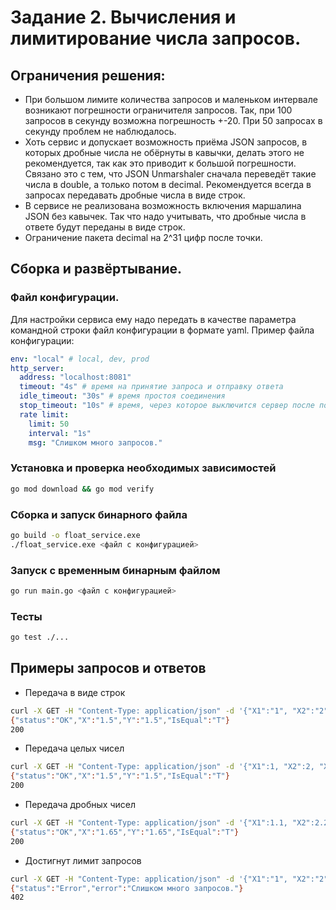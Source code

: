 # Задание 2. Вычисления и лимитирование числа запросов.

## Ограничения решения:

- При большом лимите количества запросов и маленьком интервале возникают погрешности ограничителя запросов. Так, при 100 запросов в секунду возможна погрешность +-20. При 50 запросах в секунду проблем не наблюдалось.
- Хоть сервис и допускает возможность приёма JSON запросов, в которых дробные числа не обёрнуты в кавычки, делать этого не рекомендуется, так как это приводит к большой погрешности. Связано это с тем, что JSON Unmarshaler сначала переведёт такие числа в double, а только потом в decimal. Рекомендуется всегда в запросах передавать дробные числа в виде строк.
- В сервисе не реализована возможность включения маршалина JSON без кавычек. Так что надо учитывать, что дробные числа в ответе будут переданы в виде строк.
- Ограничение пакета decimal на 2^31 цифр после точки.

## Сборка и развёртывание.

### Файл конфигурации.

Для настройки сервиса ему надо передать в качестве параметра командной строки файл конфигурации в формате yaml. Пример файла конфигурации:

``` yaml
env: "local" # local, dev, prod
http_server:
  address: "localhost:8081"
  timeout: "4s" # время на принятие запроса и отправку ответа
  idle_timeout: "30s" # время простоя соединения
  stop_timeout: "10s" # время, через которое выключится сервер после получения SIGINT в случае наличия активных соединений
  rate limit:
    limit: 50
    interval: "1s" 
    msg: "Слишком много запросов."
```

### Установка и проверка необходимых зависимостей

``` sh
go mod download && go mod verify
```

### Сборка и запуск бинарного файла

``` sh
go build -o float_service.exe
./float_service.exe <файл с конфигурацией>
```

### Запуск с временным бинарным файлом

``` sh
go run main.go <файл с конфигурацией>
```

### Тесты

``` sh
go test ./...
```

## Примеры запросов и ответов

- Передача в виде строк
``` sh
curl -X GET -H "Content-Type: application/json" -d '{"X1":"1", "X2":"2", "X3":"3","Y1":"1","Y2":"2","Y3":"3","E":5}' localhost:8081 -w "%{http_code}\n"
{"status":"OK","X":"1.5","Y":"1.5","IsEqual":"T"}
200
```

- Передача целых чисел
``` sh
curl -X GET -H "Content-Type: application/json" -d '{"X1":1, "X2":2, "X3":3,"Y1":1,"Y2":2,"Y3":3,"E":5}' localhost:8081 -w "%{http_code}\n"
{"status":"OK","X":"1.5","Y":"1.5","IsEqual":"T"}
200
```

- Передача дробных чисел
``` sh
curl -X GET -H "Content-Type: application/json" -d '{"X1":1.1, "X2":2.2, "X3":3.3,"Y1":1.1,"Y2":2.2,"Y3":3.3,"E":5}' localhost:8081 -w "%{http_code}\n"
{"status":"OK","X":"1.65","Y":"1.65","IsEqual":"T"}
200
```

- Достигнут лимит запросов
``` sh
curl -X GET -H "Content-Type: application/json" -d '{"X1":"1", "X2":"2", "X3":"3","Y1":"1","Y2":"2","Y3":"3","E":5}' localhost:8081 -w "%{http_code}\n"
{"status":"Error","error":"Слишком много запросов."}
402
```
